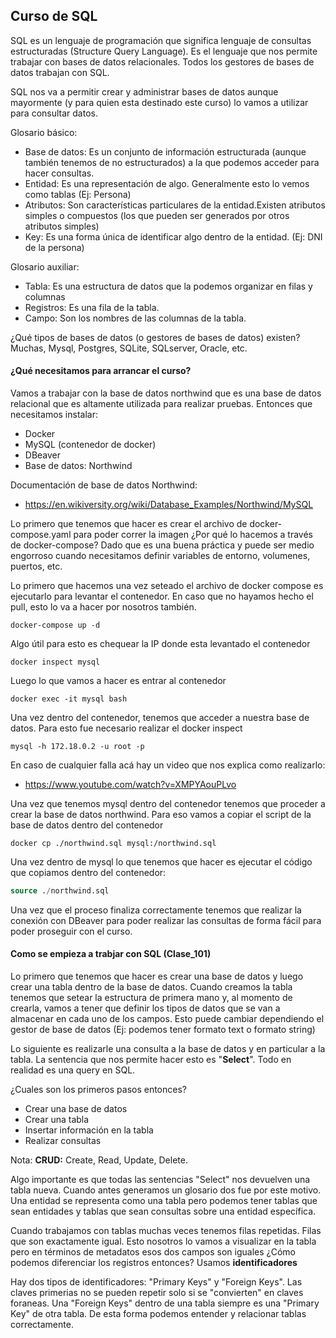## Curso de SQL

SQL es un lenguaje de programación que significa lenguaje de consultas estructuradas (Structure Query Language). Es el lenguaje que nos permite trabajar con bases de datos relacionales. Todos los gestores de bases de datos trabajan con SQL.

SQL nos va a permitir crear y administrar bases de datos aunque mayormente (y para quien esta destinado este curso) lo vamos a utilizar para consultar datos.

Glosario básico:

* Base de datos: Es un conjunto de información estructurada (aunque también tenemos de no estructurados) a la que podemos acceder para hacer consultas.
* Entidad: Es una representación de algo. Generalmente esto lo vemos como tablas (Ej: Persona)
* Atributos: Son características particulares de la entidad.Existen atributos simples o compuestos (los que pueden ser generados por otros atributos simples)
* Key: Es una forma única de identificar algo dentro de la entidad. (Ej: DNI de la persona)

Glosario auxiliar:

* Tabla: Es una estructura de datos que la podemos organizar en filas y columnas
* Registros: Es una fila de la tabla.
* Campo: Son los nombres de las columnas de la tabla.


¿Qué tipos de bases de datos (o gestores de bases de datos) existen? Muchas, Mysql, Postgres, SQLite, SQLserver, Oracle, etc.

#### ¿Qué necesitamos para arrancar el curso?

Vamos a trabajar con la base de datos northwind que es una base de datos relacional que es altamente utilizada para realizar pruebas. Entonces que necesitamos instalar:

* Docker
* MySQL (contenedor de docker)
* DBeaver
* Base de datos: Northwind

Documentación de base de datos Northwind:

* https://en.wikiversity.org/wiki/Database_Examples/Northwind/MySQL

Lo primero que tenemos que hacer es crear el archivo de docker-compose.yaml para poder
correr la imagen ¿Por qué lo hacemos a través de docker-compose? Dado que es una buena
práctica y puede ser medio engorroso cuando necesitamos definir variables de entorno, volumenes, puertos, etc.

Lo primero que hacemos una vez seteado el archivo de docker compose es ejecutarlo para levantar el contenedor. En caso que no hayamos hecho el pull, esto lo va a hacer por nosotros también.

```docker
docker-compose up -d
```

Algo útil para esto es chequear la IP donde esta levantado el contenedor

```docker
docker inspect mysql
```

Luego lo que vamos a hacer es entrar al contenedor

```docker
docker exec -it mysql bash
```

Una vez dentro del contenedor, tenemos que acceder a nuestra base de datos. Para esto fue necesario realizar el docker inspect

```docker
mysql -h 172.18.0.2 -u root -p
```

En caso de cualquier falla acá hay un video que nos explica como realizarlo:

* https://www.youtube.com/watch?v=XMPYAouPLvo


Una vez que tenemos mysql dentro del contenedor tenemos que proceder a crear la base de datos northwind. Para eso vamos a copiar el script de la base de datos dentro del contenedor

```docker
docker cp ./northwind.sql mysql:/northwind.sql
```

Una vez dentro de mysql lo que tenemos que hacer es ejecutar el código que copiamos dentro del contenedor:

```sql
source ./northwind.sql
```

Una vez que el proceso finaliza correctamente tenemos que realizar la conexión con DBeaver para poder realizar las consultas de forma fácil para poder proseguir con el curso.


#### Como se empieza a trabjar con SQL (Clase_101)

Lo primero que tenemos que hacer es crear una base de datos y luego crear una tabla dentro de la base de datos. Cuando creamos la tabla tenemos que setear la estructura de primera mano y, al momento de crearla, vamos a tener que definir los tipos de datos que se van a almacenar en cada uno de los campos. Esto puede cambiar dependiendo el gestor de base de datos (Ej: podemos tener formato text o formato string)

Lo siguiente es realizarle una consulta a la base de datos y en particular a la tabla. La sentencia que nos permite hacer esto es "**Select**". Todo en realidad es una query en SQL.

¿Cuales son los primeros pasos entonces?

* Crear una base de datos
* Crear una tabla
* Insertar información en la tabla
* Realizar consultas

Nota: **CRUD:** Create, Read, Update, Delete.

Algo importante es que todas las sentencias "Select" nos devuelven una tabla nueva. Cuando antes generamos un glosario dos fue por este motivo. Una entidad se representa como una tabla pero podemos tener tablas que sean entidades y tablas que sean consultas sobre una entidad específica.

Cuando trabajamos con tablas muchas veces tenemos filas repetidas. Filas que son exactamente igual. Esto nosotros lo vamos a visualizar en la tabla pero en términos de metadatos esos dos campos son iguales ¿Cómo podemos diferenciar los registros entonces? Usamos **identificadores**

Hay dos tipos de identificadores: "Primary Keys" y "Foreign Keys". Las claves primerias no se pueden repetir solo si se "convierten" en claves foraneas. Una "Foreign Keys" dentro de una tabla siempre es una "Primary Key" de otra tabla. De esta forma podemos entender y relacionar tablas correctamente.













